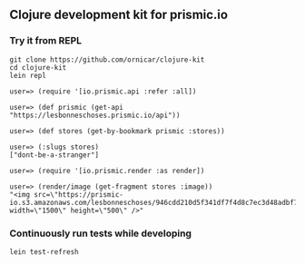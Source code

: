 ## Clojure development kit for prismic.io

### Try it from REPL

```
git clone https://github.com/ornicar/clojure-kit
cd clojure-kit
lein repl

user=> (require '[io.prismic.api :refer :all])

user=> (def prismic (get-api "https://lesbonneschoses.prismic.io/api"))

user=> (def stores (get-by-bookmark prismic :stores))

user=> (:slugs stores)
["dont-be-a-stranger"]

user=> (require '[io.prismic.render :as render])

user=> (render/image (get-fragment stores :image))
"<img src=\"https://prismic-io.s3.amazonaws.com/lesbonneschoses/946cdd210d5f341df7f4d8c7ec3d48adbf7a9d65.jpg\" width=\"1500\" height=\"500\" />"
```

### Continuously run tests while developing

```
lein test-refresh
```
